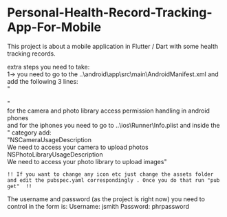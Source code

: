 # Personal-Health-Record-Tracking-App-For-Mobile
This project is about a mobile application in Flutter / Dart with some health tracking records.

extra steps you need to take: <br />
1-> you need to go to the ..\android\app\src\main\AndroidManifest.xml and add the following 3 lines:<br />
  "<uses-permission android:name="android.permission.CAMERA"/><br />
  <uses-permission android:name="android.permission.READ_EXTERNAL_STORAGE"/><br />
  <uses-permission android:name="android.permission.WRITE_EXTERNAL_STORAGE"/>" <br />
for the camera and photo library access permission handling in android phones <br />
and for the iphones you need to go to ..\ios\Runner\Info.plist and inside the "<dict> category add: <br />
    "<key>NSCameraUsageDescription</key> <br />
    <string>We need to access your camera to upload photos</string> <br />
    <key>NSPhotoLibraryUsageDescription</key> <br />
    <string>We need to access your photo library to upload images</string>" <br />

    !! If you want to change any icon etc just change the assets folder and edit the pubspec.yaml correspondingly . Once you do that run "pub get"  !!

   The username and password (as the project is right now) you need to control in the form is: Username: jsmith Password: phrpassword
